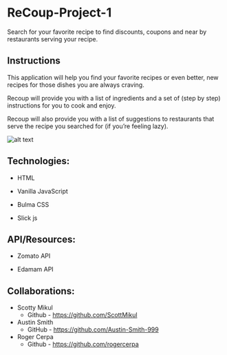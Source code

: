 # ReCoup-Project-1

Search for your favorite recipe to find discounts, coupons and near by restaurants serving your recipe.

## Instructions

This application will help you find your favorite recipes or even better, new recipes for those dishes you are always craving. 

Recoup will provide you with a list of ingredients and a set of (step by step) instructions for you to cook and enjoy. 

Recoup will also provide you with a list of suggestions to restaurants that serve the recipe you searched for (if you’re feeling lazy).


![alt text](https://github.com/rogercerpa/ReCoup-Project-1/blob/master/assets/image/demo-image.PNG)



## Technologies:

* HTML

* Vanilla JavaScript

* Bulma CSS

* Slick js

## API/Resources:

* Zomato API

* Edamam API

## Collaborations:

- Scotty Mikul
    * Github - https://github.com/ScottMikul
- Austin Smith
    * GitHub - https://github.com/Austin-Smith-999
- Roger Cerpa
    * Github - https://github.com/rogercerpa





